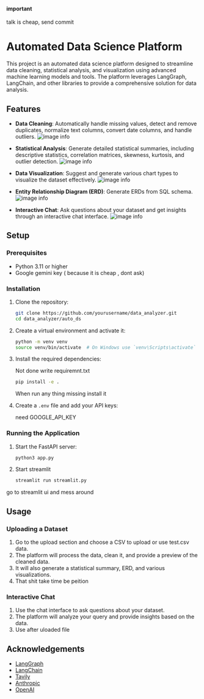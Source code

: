 #### important
talk is cheap, send commit

# Automated Data Science Platform

This project is an automated data science platform designed to streamline data cleaning, statistical analysis, and visualization using advanced machine learning models and tools. The platform leverages LangGraph, LangChain, and other libraries to provide a comprehensive solution for data analysis.

## Features

- **Data Cleaning**: Automatically handle missing values, detect and remove duplicates, normalize text columns, convert date columns, and handle outliers.
![image info](./doc/1.png)
- **Statistical Analysis**: Generate detailed statistical summaries, including descriptive statistics, correlation matrices, skewness, kurtosis, and outlier detection.
![image info](./doc/3.png)

- **Data Visualization**: Suggest and generate various chart types to visualize the dataset effectively.
![image info](./doc/4.png)
- **Entity Relationship Diagram (ERD)**: Generate ERDs from SQL schema.
![image info](./doc/2.png)
- **Interactive Chat**: Ask questions about your dataset and get insights through an interactive chat interface.
![image info](./doc/5.png)

## Setup

### Prerequisites

- Python 3.11 or higher
- Google gemini key ( because it is cheap , dont ask)


### Installation

1. Clone the repository:

    ```bash
    git clone https://github.com/yourusername/data_analyzer.git
    cd data_analyzer/auto_ds
    ```

2. Create a virtual environment and activate it:

    ```bash
    python -m venv venv
    source venv/bin/activate  # On Windows use `venv\Scripts\activate`
    ```

3. Install the required dependencies:
    
    Not done write requiremnt.txt 

    ```bash
    pip install -e .
    ```
    When run any thing missing install it 
4. Create a `.env` file and add your API keys:
    
    need GOOGLE_API_KEY

### Running the Application

1. Start the FastAPI server:

    ```bash
    python3 app.py
    ```

2. Start streamlit
    
    ```bash
    streamlit run streamlit.py
    ```

go to streamlit ui and mess around
## Usage

### Uploading a Dataset

1. Go to the upload section and choose a CSV  to upload or use test.csv data.
2. The platform will process the data, clean it, and provide a preview of the cleaned data.
3. It will also generate a statistical summary, ERD, and various visualizations.
4. That shit take time be peition
### Interactive Chat

1. Use the chat interface to ask questions about your dataset.
2. The platform will analyze your query and provide insights based on the data.
3. Use after uloaded file

## Acknowledgements

- [LangGraph](https://github.com/langchain-ai/langgraph)
- [LangChain](https://github.com/langchain-ai/langchain)
- [Tavily](https://tavily.com/)
- [Anthropic](https://console.anthropic.com/)
- [OpenAI](https://platform.openai.com/)

